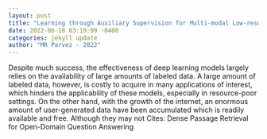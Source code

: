 ```yaml
--- 
layout: post 
title: "Learning through Auxiliary Supervision for Multi-modal Low-resource Natural Language Processing" 
date: 2022-06-18 03:19:09 -0400 
categories: jekyll update 
author: "MR Parvez - 2022" 
--- 
```

Despite much success, the effectiveness of deep learning models largely relies on the availability of large amounts of labeled data. A large amount of labeled data, however, is costly to acquire in many applications of interest, which hinders the applicability of these models, especially in resource-poor settings. On the other hand, with the growth of the internet, an enormous amount of user-generated data have been accumulated which is readily available and free. Although they may not Cites: Dense Passage Retrieval for Open-Domain Question Answering